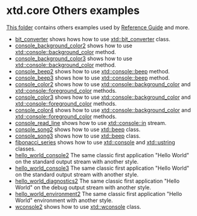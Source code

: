 # xtd.core Others examples

[This folder](.) contains others examples used by [Reference Guide](https://codedocs.xyz/gammasoft71/xtd/) and more.

* [bit_converter](bit_converter/README.md) shows hows how to use [xtd::bit_converter](../../../src/xtd.core/include/xtd/bit_converter.h) class.
* [console_background_color2](console_background_color2/README.md) shows how to use [xtd::console::background_color](../../../src/xtd.core/include/xtd/console.h) method.
* [console_background_color3](console_background_color3/README.md) shows how to use [xtd::console::background_color](../../../src/xtd.core/include/xtd/console.h) method.
* [console_beep2](console_beep2/README.md) shows how to use [xtd::console::beep](../../../src/xtd.core/include/xtd/console.h) method.
* [console_beep3](console_beep3/README.md) shows how to use [xtd::console::beep](../../../src/xtd.core/include/xtd/console.h) method.
* [console_color2](console_color2/README.md) shows how to use [xtd::console::background_color](../../../src/xtd.core/include/xtd/console.h) and [xtd::console::foreground_color](../../../src/xtd.core/include/xtd/console.h) methods.
* [console_color3](console_color3/README.md) shows how to use [xtd::console::background_color](../../../src/xtd.core/include/xtd/console.h) and [xtd::console::foreground_color](../../../src/xtd.core/include/xtd/console.h) methods.
* [console_color4](console_color4/README.md) shows how to use [xtd::console::background_color](../../../src/xtd.core/include/xtd/console.h) and [xtd::console::foreground_color](../../../src/xtd.core/include/xtd/console.h) methods.
* [console_read_line](console_read_line/README.md) shows how to use [xtd::console::in](../../../src/xtd.core/include/xtd/console.h) stream.
* [console_song2](console_song2/README.md) shows how to use [xtd::beep](../../../src/xtd.core/include/xtd/beep.h) class.
* [console_song3](console_song3/README.md) shows how to use [xtd::beep](../../../src/xtd.core/include/xtd/beep.h) class.
* [fibonacci_series](fibonacci_series/README.md) shows how to use [xtd::console](../../../src/xtd.core/include/xtd/console.h) and [xtd::ustring](../../../src/xtd.core/include/xtd/ustring.h) classes.
* [hello_world_console2](hello_world_console2/README.md) The same classic first application "Hello World" on the standard output stream with another style.
* [hello_world_console3](hello_world_console3/README.md) The same classic first application "Hello World" on the standard output stream with another style.
* [hello_world_diagnostics2](hello_world_diagnostics2/README.md) The same classic first application "Hello World" on the debug output stream with another style.
* [hello_world_environment2](hello_world_environment2/README.md) The same classic first application "Hello World" environment with another style.
* [wconsole2](wconsole2/README.md) shows how to use [xtd::wconsole](../../../src/xtd.core/include/xtd/console.h) class.

